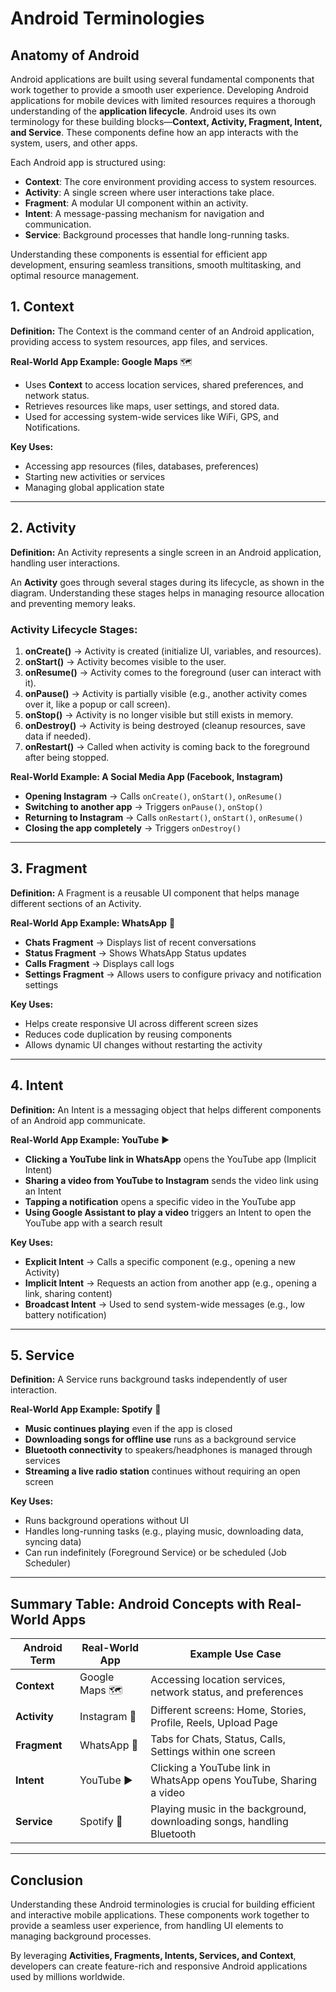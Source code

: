 # Android Terminologies

## Anatomy of Android
Android applications are built using several fundamental components that work together to provide a smooth user experience. Developing Android applications for mobile devices with limited resources requires a thorough understanding of the **application lifecycle**. Android uses its own terminology for these building blocks—**Context, Activity, Fragment, Intent, and Service**. These components define how an app interacts with the system, users, and other apps.

Each Android app is structured using:
- **Context**: The core environment providing access to system resources.
- **Activity**: A single screen where user interactions take place.
- **Fragment**: A modular UI component within an activity.
- **Intent**: A message-passing mechanism for navigation and communication.
- **Service**: Background processes that handle long-running tasks.

Understanding these components is essential for efficient app development, ensuring seamless transitions, smooth multitasking, and optimal resource management.

## 1. Context
**Definition:** The Context is the command center of an Android application, providing access to system resources, app files, and services.

**Real-World App Example: Google Maps** 🗺️  
- Uses **Context** to access location services, shared preferences, and network status.
- Retrieves resources like maps, user settings, and stored data.
- Used for accessing system-wide services like WiFi, GPS, and Notifications.

**Key Uses:**
- Accessing app resources (files, databases, preferences)
- Starting new activities or services
- Managing global application state

---

## 2. Activity
**Definition:** An Activity represents a single screen in an Android application, handling user interactions.

An **Activity** goes through several stages during its lifecycle, as shown in the diagram. Understanding these stages helps in managing resource allocation and preventing memory leaks.

### **Activity Lifecycle Stages:**
1. **onCreate()** → Activity is created (initialize UI, variables, and resources).
2. **onStart()** → Activity becomes visible to the user.
3. **onResume()** → Activity comes to the foreground (user can interact with it).
4. **onPause()** → Activity is partially visible (e.g., another activity comes over it, like a popup or call screen).
5. **onStop()** → Activity is no longer visible but still exists in memory.
6. **onDestroy()** → Activity is being destroyed (cleanup resources, save data if needed).
7. **onRestart()** → Called when activity is coming back to the foreground after being stopped.

**Real-World Example: A Social Media App (Facebook, Instagram)**
- **Opening Instagram** → Calls `onCreate()`, `onStart()`, `onResume()`
- **Switching to another app** → Triggers `onPause()`, `onStop()`
- **Returning to Instagram** → Calls `onRestart()`, `onStart()`, `onResume()`
- **Closing the app completely** → Triggers `onDestroy()`

---

## 3. Fragment
**Definition:** A Fragment is a reusable UI component that helps manage different sections of an Activity.

**Real-World App Example: WhatsApp** 💬  
- **Chats Fragment** → Displays list of recent conversations
- **Status Fragment** → Shows WhatsApp Status updates
- **Calls Fragment** → Displays call logs
- **Settings Fragment** → Allows users to configure privacy and notification settings

**Key Uses:**
- Helps create responsive UI across different screen sizes
- Reduces code duplication by reusing components
- Allows dynamic UI changes without restarting the activity

---

## 4. Intent
**Definition:** An Intent is a messaging object that helps different components of an Android app communicate.

**Real-World App Example: YouTube** ▶️  
- **Clicking a YouTube link in WhatsApp** opens the YouTube app (Implicit Intent)
- **Sharing a video from YouTube to Instagram** sends the video link using an Intent
- **Tapping a notification** opens a specific video in the YouTube app
- **Using Google Assistant to play a video** triggers an Intent to open the YouTube app with a search result

**Key Uses:**
- **Explicit Intent** → Calls a specific component (e.g., opening a new Activity)
- **Implicit Intent** → Requests an action from another app (e.g., opening a link, sharing content)
- **Broadcast Intent** → Used to send system-wide messages (e.g., low battery notification)

---

## 5. Service
**Definition:** A Service runs background tasks independently of user interaction.

**Real-World App Example: Spotify** 🎵  
- **Music continues playing** even if the app is closed
- **Downloading songs for offline use** runs as a background service
- **Bluetooth connectivity** to speakers/headphones is managed through services
- **Streaming a live radio station** continues without requiring an open screen

**Key Uses:**
- Runs background operations without UI
- Handles long-running tasks (e.g., playing music, downloading data, syncing data)
- Can run indefinitely (Foreground Service) or be scheduled (Job Scheduler)

---

## Summary Table: Android Concepts with Real-World Apps  

| **Android Term**  | **Real-World App** | **Example Use Case** |
|--------------------|--------------------|----------------------|
| **Context** | Google Maps 🗺️ | Accessing location services, network status, and preferences |
| **Activity** | Instagram 📸 | Different screens: Home, Stories, Profile, Reels, Upload Page |
| **Fragment** | WhatsApp 💬 | Tabs for Chats, Status, Calls, Settings within one screen |
| **Intent** | YouTube ▶️ | Clicking a YouTube link in WhatsApp opens YouTube, Sharing a video |
| **Service** | Spotify 🎵 | Playing music in the background, downloading songs, handling Bluetooth |

---

## Conclusion
Understanding these Android terminologies is crucial for building efficient and interactive mobile applications. These components work together to provide a seamless user experience, from handling UI elements to managing background processes. 

By leveraging **Activities, Fragments, Intents, Services, and Context**, developers can create feature-rich and responsive Android applications used by millions worldwide.


